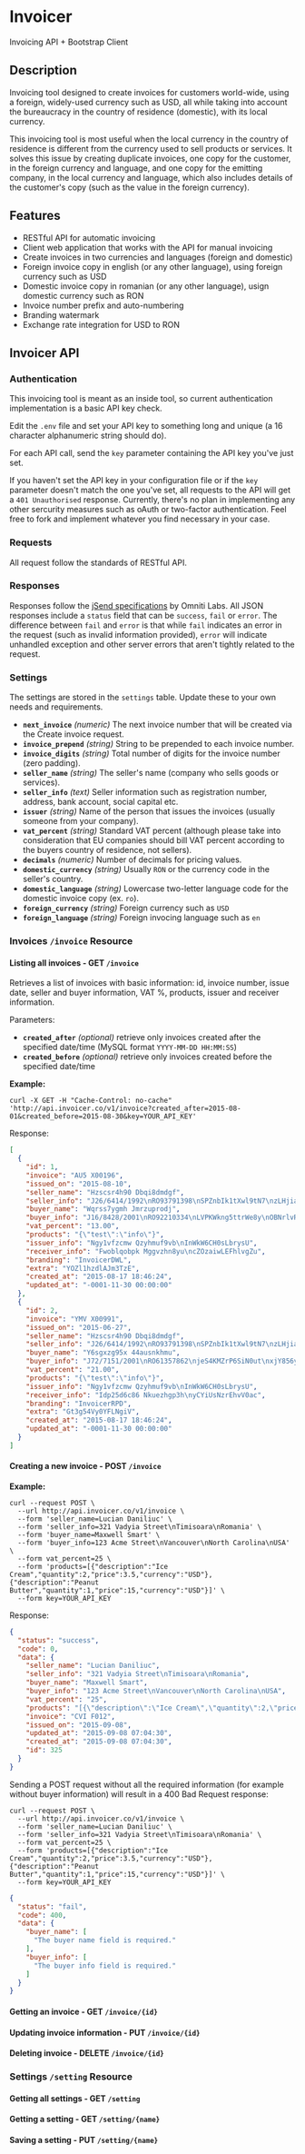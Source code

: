 # Invoicer

Invoicing API + Bootstrap Client

## Description

Invoicing tool designed to create invoices for customers world-wide, using a foreign, widely-used currency such as USD, all while taking into account the bureaucracy in the country of residence (domestic), with its local currency.

This invoicing tool is most useful when the local currency in the country of residence is different from the currency used to sell products or services. It solves this issue by creating duplicate invoices, one copy for the customer, in the foreign currency and language, and one copy for the emitting company, in the local currency and language, which also includes details of the customer's copy (such as the value in the foreign currency).

## Features

* RESTful API for automatic invoicing
* Client web application that works with the API for manual invoicing
* Create invoices in two currencies and languages (foreign and domestic)
* Foreign invoice copy in english (or any other language), using foreign currency such as USD
* Domestic invoice copy in romanian (or any other language), usign domestic currency such as RON
* Invoice number prefix and auto-numbering
* Branding watermark
* Exchange rate integration for USD to RON

## Invoicer API

### Authentication

This invoicing tool is meant as an inside tool, so current authentication implementation is a basic API key check.

Edit the `.env` file and set your API key to something long and unique (a 16 character alphanumeric string should do).

For each API call, send the `key` parameter containing the API key you've just set.

If you haven't set the API key in your configuration file or if the `key` parameter doesn't match the one you've set, all requests to the API will get a `401 Unauthorised` response. Currently, there's no plan in implementing any other sercurity measures such as oAuth or two-factor authentication. Feel free to fork and implement whatever you find necessary in your case.

### Requests

All request follow the standards of RESTful API.

### Responses

Responses follow the [jSend specifications](http://labs.omniti.com/labs/jsend) by Omniti Labs. All JSON responses include a `status` field that can be `success`, `fail` or `error`. The difference between `fail` and `error` is that while `fail` indicates an error in the request (such as invalid information provided), `error` will indicate unhandled exception and other server errors that aren't tightly related to the request. 

### Settings

The settings are stored in the `settings` table. Update these to your own needs and requirements. 

* **`next_invoice`** *(numeric)* The next invoice number that will be created via the Create invoice request.
* **`invoice_prepend`** *(string)* String to be prepended to each invoice number.
* **`invoice_digits`** *(string)* Total number of digits for the invoice number (zero padding).
* **`seller_name`** *(string)* The seller's name (company who sells goods or services).
* **`seller_info`** *(text)* Seller information such as registration number, address, bank account, social capital etc.
* **`issuer`** *(string)* Name of the person that issues the invoices (usually someone from your company).
* **`vat_percent`** *(string)* Standard VAT percent (although please take into consideration that EU companies should bill VAT percent according to the buyers country of residence, not sellers).
* **`decimals`** *(numeric)* Number of decimals for pricing values.
* **`domestic_currency`** *(string)* Usually `RON` or the currency code in the seller's country.
* **`domestic_language`** *(string)* Lowercase two-letter language code for the domestic invoice copy (ex. `ro`).
* **`foreign_currency`** *(string)* Foreign currency such as `USD`
* **`foreign_language`** *(string)* Foreign invocing language such as `en`

### Invoices `/invoice` Resource

#### Listing all invoices - GET `/invoice`

Retrieves a list of invoices with basic information: id, invoice number, issue date, seller and buyer information, VAT %, products, issuer and receiver information.

Parameters:

* **`created_after`** *(optional)* retrieve only invoices created after the specified date/time (MySQL format `YYYY-MM-DD HH:MM:SS`)
* **`created_before`** *(optional)* retrieve only invoices created before the specified date/time

**Example:**

    curl -X GET -H "Cache-Control: no-cache" 'http://api.invoicer.co/v1/invoice?created_after=2015-08-01&created_before=2015-08-30&key=YOUR_API_KEY'
    
Response:

```json
[
  {
    "id": 1,
    "invoice": "AU5 X00196",
    "issued_on": "2015-08-10",
    "seller_name": "Hzscsr4h90 Dbqi8dmdgf",
    "seller_info": "J26/6414/1992\nRO93791398\nSPZnbIk1tXwl9tN7\nzLHjiabgizWcyi6w\nWadiya\noNi08E1o6VgVAGYp",
    "buyer_name": "Wqrss7ygmh Jmrzuprodj",
    "buyer_info": "J16/8428/2001\nRO92210334\nLVPKWkng5ttrWe8y\nOBNrlvRRE5PySbsT\nWadiya\n5BnHUFQpNkSe5pHD",
    "vat_percent": "13.00",
    "products": "{\"test\":\"info\"}",
    "issuer_info": "Ngy1vfzcmw Qzyhmuf9vb\nInWkW6CH0sLbrysU",
    "receiver_info": "Fwoblqobpk Mggvzhn8yu\ncZOzaiwLEFhlvgZu",
    "branding": "InvoicerDWL",
    "extra": "YOZl1hzdlAJm3TzE",
    "created_at": "2015-08-17 18:46:24",
    "updated_at": "-0001-11-30 00:00:00"
  },
  {
    "id": 2,
    "invoice": "YMV X00991",
    "issued_on": "2015-06-27",
    "seller_name": "Hzscsr4h90 Dbqi8dmdgf",
    "seller_info": "J26/6414/1992\nRO93791398\nSPZnbIk1tXwl9tN7\nzLHjiabgizWcyi6w\nWadiya\noNi08E1o6VgVAGYp",
    "buyer_name": "Y6sgxzg95x 44ausnkhmu",
    "buyer_info": "J72/7151/2001\nRO61357862\njeS4KMZrP6SiN0ut\nxjY856yCUumUdBJu\nWadiya\nCk7Men891ZBIctiF",
    "vat_percent": "21.00",
    "products": "{\"test\":\"info\"}",
    "issuer_info": "Ngy1vfzcmw Qzyhmuf9vb\nInWkW6CH0sLbrysU",
    "receiver_info": "Idp25d6c86 Nkuezhgp3h\nyCYiUsNzrEhvV0ac",
    "branding": "InvoicerRPD",
    "extra": "Gt3g54Vy0YFLNgiV",
    "created_at": "2015-08-17 18:46:24",
    "updated_at": "-0001-11-30 00:00:00"
  }
]
```

#### Creating a new invoice - POST `/invoice`

**Example:**

```shell
curl --request POST \
  --url http://api.invoicer.co/v1/invoice \
  --form 'seller_name=Lucian Daniliuc' \
  --form 'seller_info=321 Vadyia Street\nTimisoara\nRomania' \
  --form 'buyer_name=Maxwell Smart' \
  --form 'buyer_info=123 Acme Street\nVancouver\nNorth Carolina\nUSA' \
  --form vat_percent=25 \
  --form 'products=[{"description":"Ice Cream","quantity":2,"price":3.5,"currency":"USD"},{"description":"Peanut Butter","quantity":1,"price":15,"currency":"USD"}]' \
  --form key=YOUR_API_KEY
```

Response:

```json
{
  "status": "success",
  "code": 0,
  "data": {
    "seller_name": "Lucian Daniliuc",
    "seller_info": "321 Vadyia Street\nTimisoara\nRomania",
    "buyer_name": "Maxwell Smart",
    "buyer_info": "123 Acme Street\nVancouver\nNorth Carolina\nUSA",
    "vat_percent": "25",
    "products": "[{\"description\":\"Ice Cream\",\"quantity\":2,\"price\":3.5,\"currency\":\"USD\"},{\"description\":\"Peanut Butter\",\"quantity\":1,\"price\":15,\"currency\":\"USD\"}]",
    "invoice": "CVI F012",
    "issued_on": "2015-09-08",
    "updated_at": "2015-09-08 07:04:30",
    "created_at": "2015-09-08 07:04:30",
    "id": 325
  }
}
```

Sending a POST request without all the required information (for example without buyer information) will result in a 400 Bad Request response:

```shell
curl --request POST \
  --url http://api.invoicer.co/v1/invoice \
  --form 'seller_name=Lucian Daniliuc' \
  --form 'seller_info=321 Vadyia Street\nTimisoara\nRomania' \
  --form vat_percent=25 \
  --form 'products=[{"description":"Ice Cream","quantity":2,"price":3.5,"currency":"USD"},{"description":"Peanut Butter","quantity":1,"price":15,"currency":"USD"}]' \
  --form key=YOUR_API_KEY
```

```json
{
  "status": "fail",
  "code": 400,
  "data": {
    "buyer_name": [
      "The buyer name field is required."
    ],
    "buyer_info": [
      "The buyer info field is required."
    ]
  }
}
```
#### Getting an invoice - GET `/invoice/{id}`

#### Updating invoice information - PUT `/invoice/{id}`

#### Deleting invoice - DELETE `/invoice/{id}`

### Settings `/setting` Resource

#### Getting all settings - GET `/setting`

#### Getting a setting - GET `/setting/{name}`

#### Saving a setting - PUT `/setting/{name}`
